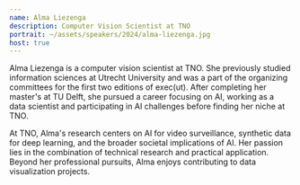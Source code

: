 ```yaml
---
name: Alma Liezenga
description: Computer Vision Scientist at TNO
portrait: ~/assets/speakers/2024/alma-liezenga.jpg
host: true
---
```


Alma Liezenga is a computer vision scientist at TNO. She previously studied information sciences at Utrecht University and was a part of the organizing committees for the first two editions of exec(ut). After completing her master's at TU Delft, she pursued a career focusing on AI, working as a data scientist and participating in AI challenges before finding her niche at TNO.

At TNO, Alma's research centers on AI for video surveillance, synthetic data for deep learning, and the broader societal implications of AI. Her passion lies in the combination of technical research and practical application. Beyond her professional pursuits, Alma enjoys contributing to data visualization projects. 
